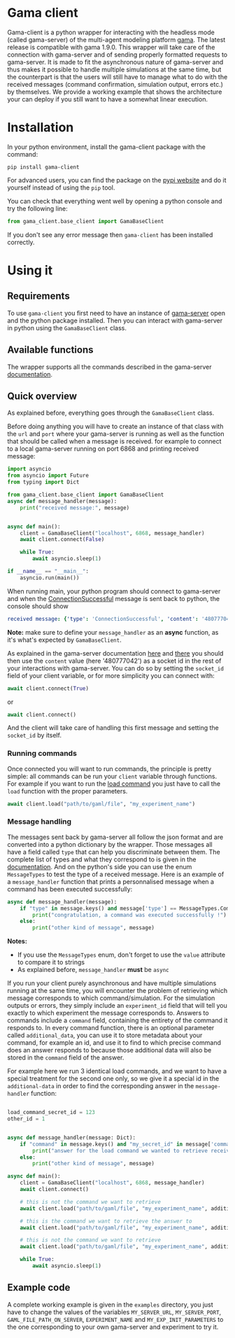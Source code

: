 # Gama client
 Gama-client is a python wrapper for interacting with the headless mode (called gama-server) of the multi-agent modeling platform [gama](https://gama-platform.org/). The latest release is compatible with gama 1.9.0.
This wrapper will take care of the connection with gama-server and of sending properly formatted requests to gama-server. It is made to fit the asynchronous nature of gama-server and thus makes it possible to handle multiple simulations at the same time, but the counterpart is that the users will still have to manage what to do with the received messages (command confirmation, simulation output, errors etc.) by themselves. We provide a working example that shows the architecture your can deploy if you still want to have a somewhat linear execution.

# Installation
In your python environment, install the gama-client package with the command:

```
pip install gama-client
```

For advanced users, you can find the package on the [pypi website](https://pypi.org/project/gama-client/) and do it yourself instead of using the `pip` tool.

You can check that everything went well by opening a python console and try the following line:

```python
from gama_client.base_client import GamaBaseClient
```

If you don't see any error message then `gama-client` has been installed correctly.


# Using it

## Requirements

To use `gama-client` you first need to have an instance of [gama-server](https://gama-platform.org/wiki/next/HeadlessServer) open and the python package installed. Then you can interact with gama-server in python using the `GamaBaseClient` class.

## Available functions
The wrapper supports all the commands described in the gama-server [documentation](https://gama-platform.org/wiki/next/HeadlessServer#available-commands).

## Quick overview

As explained before, everything goes through the `GamaBaseClient` class.

Before doing anything you will have to create an instance of that class with the `url` and `port` where your gama-server is running as well as the function that should be called when a message is received.
for example to connect to a local gama-server running on port 6868 and printing received message:
```python
import asyncio
from asyncio import Future
from typing import Dict

from gama_client.base_client import GamaBaseClient
async def message_handler(message):
    print("received message:", message)


async def main():
    client = GamaBaseClient("localhost", 6868, message_handler)
    await client.connect(False)

    while True:
        await asyncio.sleep(1)

if __name__ == "__main__":
    asyncio.run(main())
```
When running main, your python program should connect to gama-server and when the [ConnectionSuccessful](https://gama-platform.org/wiki/next/HeadlessServer#messages-types) message is sent back to python, the console should show
```yaml
received message: {'type': 'ConnectionSuccessful', 'content': '480777042'}
```
**Note:** make sure to define your `message_handler` as an **async** function, as it's what's expected by `GamaBaseClient`.

As explained in the gama-server documentation [here](https://gama-platform.org/wiki/next/HeadlessServer#connection) and [there](https://gama-platform.org/wiki/next/HeadlessServer#connection-related-answers) you should then use the `content` value (here '480777042') as a socket id in the rest of your interactions with gama-server. 
You can do so by setting the `socket_id` field of your client variable, or for more simplicity you can connect with:
```python
await client.connect(True)
```
or
```python
await client.connect()
```
And the client will take care of handling this first message and setting the `socket_id` by itself.

### Running commands
Once connected you will want to run commands, the principle is pretty simple: all commands can be run your `client` variable through functions. For example if you want to run the [load command](https://gama-platform.org/wiki/next/HeadlessServer#the-load-command) you just have to call the `load` function with the proper parameters.
```python
await client.load("path/to/gaml/file", "my_experiment_name")
```

### Message handling

The messages sent back by gama-server all follow the json format and are converted into a python dictionary by the wrapper. Those messages all have a field called `type` that can help you discriminate between them. The complete list of types and what they correspond to is given in the [documentation](https://gama-platform.org/wiki/next/HeadlessServer#messages-types). And on the python's side you can use the enum `MessageTypes` to test the type of a received message. 
Here is an example of a `message_handler` function that prints a personnalised message when a command has been executed successfully:
```python
async def message_handler(message):
    if "type" in message.keys() and message['type'] == MessageTypes.CommandExecutedSuccessfully.value:
        print("congratulation, a command was executed successfully !")
    else:
        print("other kind of message", message)
```
**Notes:** 
 * If you use the `MessageTypes` enum, don't forget to use the `value` attribute to compare it to strings
 * As explained before, `message_handler` **must** be `async`
 
If you run your client purely asynchronous and have multiple simulations running at the same time, you will encounter the problem of retrieving which message corresponds to which command/simulation.
For the simulation outputs or errors, they simply include an `experiment_id` field that will tell you exactly to which experiment the message corresponds to.
Answers to commands include a `command` field, containing the entirety of the command it responds to. In every command function, there is an optional parameter called `additional_data`, you can use it to store metadata about your command, for example an id, and use it to find to which precise command does an answer responds to because those additional data will also be stored in the `command` field of the answer.

For example here we run 3 identical load commands, and we want to have a special treatment for the second one only, so we give it a special id in the `additional-data` in order to find the corresponding answer in the `message-handler` function:
```python

load_command_secret_id = 123
other_id = 1


async def message_handler(message: Dict):
    if "command" in message.keys() and "my_secret_id" in message['command'] and message['command']["my_secret_id"] == load_command_secret_id:
        print("answer for the load command we wanted to retrieve received:", message)
    else:
        print("other kind of message", message)

async def main():
    client = GamaBaseClient("localhost", 6868, message_handler)
    await client.connect()

    # this is not the command we want to retrieve
    await client.load("path/to/gaml/file", "my_experiment_name", additional_data={"my_secret_id": other_id})

    # this is the command we want to retrieve the answer to
    await client.load("path/to/gaml/file", "my_experiment_name", additional_data={"my_secret_id": load_command_secret_id})

    # this is not the command we want to retrieve
    await client.load("path/to/gaml/file", "my_experiment_name", additional_data={"my_secret_id": other_id})

    while True:
        await asyncio.sleep(1)

```


## Example code
A complete working example is given in the `examples` directory, you just have to change the values of the variables `MY_SERVER_URL`, `MY_SERVER_PORT`, `GAML_FILE_PATH_ON_SERVER`, `EXPERIMENT_NAME` and `MY_EXP_INIT_PARAMETERS` to the one corresponding to your own gama-server and experiment to try it.
 
 
